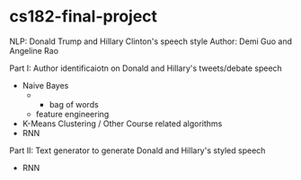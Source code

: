 # cs182-final-project
NLP: Donald Trump and Hillary Clinton's speech style
Author: Demi Guo and Angeline Rao

Part I: Author identificaiotn on Donald and Hillary's tweets/debate speech
- Naive Bayes 
    - * bag of words
    -  feature engineering
- K-Means Clustering / Other Course related algorithms
- RNN

Part II: Text generator to generate Donald and Hillary's styled speech
- RNN
